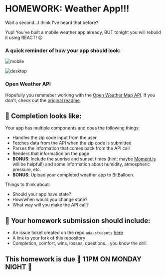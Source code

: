 # HOMEWORK: Weather App!!!

Wait a second...I think I've heard that before?

Yup! You've built a mobile weather app already, BUT tonight you will rebuild it using REACT! 😉

### A quick reminder of how your app should look:

![mobile](https://git.generalassemb.ly/nyc-wdi-ada/HW_U02_D02_Methods-APIs/raw/master/api/assets/mobile.jpg)

![desktop](https://git.generalassemb.ly/nyc-wdi-ada/HW_U02_D02_Methods-APIs/raw/master/api/assets/desktop.jpg)

### Open Weather API

Hopefully you remmeber working with the [Open Weather Map API](http://openweathermap.org/api). If you don't, check out the [original readme](https://git.generalassemb.ly/nyc-wdi-ada/HW_U02_D02_Methods-APIs/tree/master/api).


## 🚀 Completion looks like:

Your app has multiple components and does the following things:

- Handles the zip code input from the user
- Fetches data from the API when the zip code is submitted
- Parses the information that comes back from the API call
- Renders that information on the page
- **BONUS**: Include the sunrise and sunset times (hint: maybe [Moment.js](https://momentjs.com/) will be helpful!) and some information about humidity, atmospheric pressure, etc.
- **BONUS**: Upload your completed weather app to BitBalloon.

Things to think about:

- Should your app have state?
- How/when would you change state?
- What way will you make the API call?


## 🚀 Your homework submission should include:

- An issue ticket created on the repo `ada-students` [here](https://git.generalassemb.ly/nyc-wdi-ada/ada-students/issues/new)
- A link to your fork of this repository
- Completion, comfort, wins, losses, questions... you know the drill.

## This homework is due 🚨 11PM ON MONDAY NIGHT 🚨